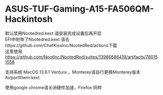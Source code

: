 # ASUS-TUF-Gaming-A15-FA506QM-Hackintosh

默认禁用Nootedred.kext 请安装完成设置后再开启  
EFI中附带了Nootedred.kext 请去https://github.com/ChefKissInc/NootedRed/actions下载  
这里使用 https://github.com/NootInc/NootedRed/suites/13986686419/artifacts/780151558  

支持系统 MacOS 13.6.1 Ventura ，Monterey请自行更换Monterey版本 AirportItlwm.kext  

使用google chrome请关闭硬件加速，Firefox 同样  

